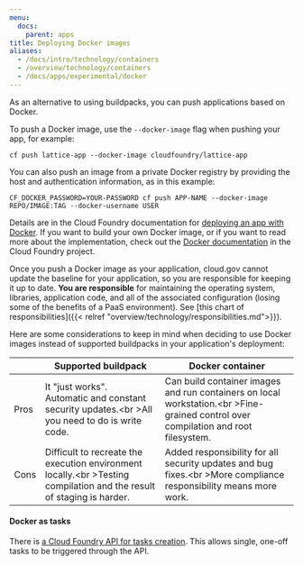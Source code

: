 ```yaml
---
menu:
  docs:
    parent: apps
title: Deploying Docker images
aliases:
  - /docs/intro/technology/containers
  - /overview/technology/containers
  - /docs/apps/experimental/docker
---
```


As an alternative to using buildpacks, you can push applications based on Docker.

To push a Docker image, use the `--docker-image` flag when pushing your app, for example:

`cf push lattice-app --docker-image cloudfoundry/lattice-app`

You can also push an image from a private Docker registry by providing the host and authentication information, as in this example:

`CF_DOCKER_PASSWORD=YOUR-PASSWORD cf push APP-NAME --docker-image REPO/IMAGE:TAG --docker-username USER`

Details are in the Cloud Foundry documentation for [deploying an app with Docker](https://docs.cloudfoundry.org/devguide/deploy-apps/push-docker.html#private-repo). If you want to build your own Docker image, or if you want to read more about the implementation, check out the [Docker documentation](http://docs.cloudfoundry.org/adminguide/docker.html) in the Cloud Foundry project.

Once you push a Docker image as your application, cloud.gov cannot update the baseline for your application, so you are responsible for keeping it up to date. **You are responsible** for maintaining the operating system, libraries, application code, and all of the associated configuration (losing some of the benefits of a PaaS environment). See [this chart of responsibilities]({{< relref "overview/technology/responsibilities.md">}}).

Here are some considerations to keep in mind when deciding to use Docker images instead of supported buildpacks in your application's deployment:

|   | Supported buildpack | Docker container  |
|---|---|---|
| Pros | It "just works".<br />Automatic and constant security updates.<br \>All you need to do is write code. | Can build container images and run containers on local workstation.<br \>Fine-grained control over compilation and root filesystem. |
| Cons | Difficult to recreate the execution environment locally.<br \>Testing compilation and the result of staging is harder. | Added responsibility for all security updates and bug fixes.<br \>More compliance responsibility means more work.  |

<!-- Based on the table in this slide: https://twitter.com/benbravo73/status/781125385777999872 -->

#### Docker as tasks

There is [a Cloud Foundry API for tasks creation](http://v3-apidocs.cloudfoundry.org/version/3.31.0/index.html#tasks). This allows single, one-off tasks to be triggered through the API.
